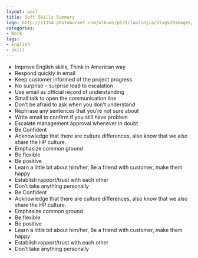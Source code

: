 ```yaml
---
layout: post
title: Soft Skills Summary
logo: http://i1154.photobucket.com/albums/p531/luolinjia/blog%20images/skill_zps0632da1e.jpg
categories:
- Work
tags:
- English
- skill
---
```


- Improve English skills, Think in American way
- Respond quickly in email
- Keep customer informed of the project progress
- No surprise – surprise lead to escalation 
- Use email as official record of understanding
- Small talk to open the communication line
- Don’t be afraid to ask when you don’t understand
- Rephrase any sentences that you’re not sure about
- Write email to confirm if you still have problem
- Escalate management approval whenever in doubt
- Be Confident
- Acknowledge that there are culture differences, also know that we also share the HP culture.
- Emphasize common ground
- Be flexible
- Be positive
- Learn a little bit about him/her, Be a friend with customer, make them happy
- Establish rapport/trust with each other
- Don’t take anything personally
- Be Confident
- Acknowledge that there are culture differences, also know that we also share the HP culture.
- Emphasize common ground
- Be flexible
- Be positive
- Learn a little bit about him/her, Be a friend with customer, make them happy
- Establish rapport/trust with each other
- Don’t take anything personally
